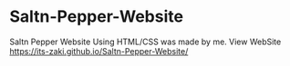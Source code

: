 # Saltn-Pepper-Website
Saltn Pepper Website Using HTML/CSS was made by me.
View WebSite
https://its-zaki.github.io/Saltn-Pepper-Website/
